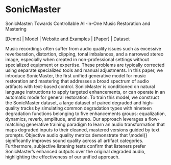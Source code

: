 # SonicMaster
SonicMaster: Towards Controllable All-in-One Music Restoration and Mastering

[Demo] | [Model](https://huggingface.co/amaai-lab/SonicMaster) | [Website and Examples](https://amaai-lab.github.io/SonicMaster/) | [Paper] | [Dataset](https://huggingface.co/datasets/amaai-lab/SonicMasterDataset)

Music recordings often suffer from audio quality issues such as excessive reverberation, distortion, clipping, tonal imbalances, and a narrowed stereo image, especially when created in non-professional settings without specialized equipment or expertise. These problems are typically corrected using separate specialized tools and manual adjustments. In this paper, we introduce SonicMaster, the first unified generative model for music restoration and mastering that addresses a broad spectrum of audio artifacts with text-based control. SonicMaster is conditioned on natural language instructions to apply targeted enhancements, or can operate in an automatic mode for general restoration.
To train this model, we construct the SonicMaster dataset, a large dataset of paired degraded and high-quality tracks by simulating common degradation types with nineteen degradation functions belonging to five enhancements groups: equalization, dynamics, reverb, amplitude, and stereo.
Our approach leverages a flow-matching generative training paradigm to learn an audio transformation that maps degraded inputs to their cleaned, mastered versions guided by text prompts. Objective audio quality metrics demonstrate that \model{} significantly improves sound quality across all artifact categories. Furthermore, subjective listening tests confirm that listeners prefer SonicMaster’s enhanced outputs over the original degraded audio, highlighting the effectiveness of our unified approach.
